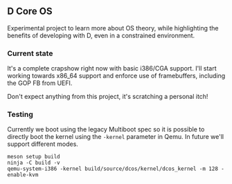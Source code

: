 D Core OS
---------

Experimental project to learn more about OS theory, while
highlighting the benefits of developing with D, even in a
constrained environment.

### Current state

It's a complete crapshow right now with basic i386/CGA support.
I'll start working towards x86_64 support and enforce use of
framebuffers, including the GOP FB from UEFI.

Don't expect anything from this project, it's scratching a
personal itch!

### Testing

Currently we boot using the legacy Multiboot spec so it is possible to
directly boot the kernel using the `-kernel` parameter in Qemu. In future
we'll support different modes.

    meson setup build
    ninja -C build -v
    qemu-system-i386 -kernel build/source/dcos/kernel/dcos_kernel -m 128 -enable-kvm